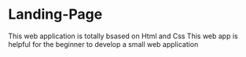 # Landing-Page
This web application is totally bsased  on Html and Css 
This web app is helpful for the beginner to develop a small web application
